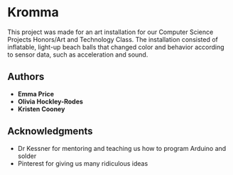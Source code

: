 # Kromma

This project was made for an art installation for our Computer Science Projects Honors/Art and Technology Class. The installation consisted of inflatable, light-up beach balls that changed color and behavior according to sensor data, such as acceleration and sound.

## Authors

* **Emma Price**
* **Olivia Hockley-Rodes**
* **Kristen Cooney**

## Acknowledgments

* Dr Kessner for mentoring and teaching us how to program Arduino and solder
* Pinterest for giving us many ridiculous ideas


